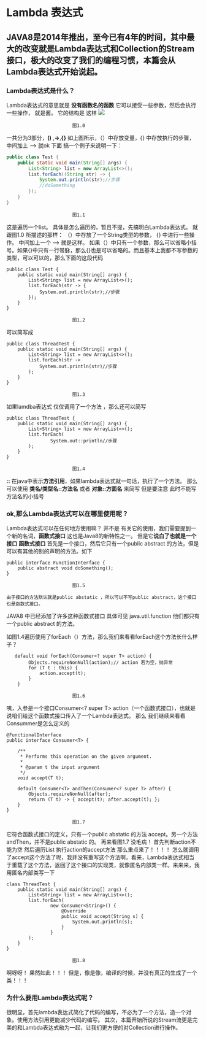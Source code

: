 # Lambda 表达式
## JAVA8是2014年推出，至今已有4年的时间，其中最大的改变就是Lambda表达式和Collection的Stream接口，极大的改变了我们的编程习惯，本篇会从Lambda表达式开始说起。
###  Lambda表达式是什么？

Lambda表达式的意思就是 **没有函数名的函数**
它可以接受一些参数，然后会执行一些操作，
就是酱。
它的结构是 这样
![](../../images/9B5B1B2-D905-4321-86C3-8D30BF12BA46.png)

							图1.0

一共分为3部分，**()**   ,**->**,**{}**
如上图所示，（）中存放变量，{} 中存放执行的步骤，中间加上 —> 就ok
下面 搞一个例子来说明一下：

```java
public class Test {
    public static void main(String[] args) {
        List<String> list = new ArrayList<>();
        list.forEach((String str) -> {
            System.out.println(str);//步骤
            //doSomething
        });
    }
}
```
							图1.1
这是遍历一个list。
具体是怎么遍历的，暂且不提，先搞明白Lambda表达式。
就跟图1.0 所描述的那样：
	（）中存放了一个String类型的参数，
  	   {}	中进行一些操作。
	   中间加上一个 —>
就是这样。
如果（）中只有一个参数，那么可以省略小括号。如果{}中只有一行带脉，那么{}也是可以省略的。而且基本上我都不写参数的类型，可以可以的，那么下面的这段代码
```
public class Test {
    public static void main(String[] args) {
        List<String> list = new ArrayList<>();
        list.forEach(str -> {
            System.out.println(str);//步骤
        });
    }
}
```

							图1.2

可以简写成
```
public class ThreadTest {
    public static void main(String[] args) {
        List<String> list = new ArrayList<>();
        list.forEach(str ->
            System.out.println(str)//步骤
        );
    }
}
```

							图1.3

如果lamdba表达式 仅仅调用了一个方法 ，那么还可以简写
```
public class ThreadTest {
    public static void main(String[] args) {
        List<String> list = new ArrayList<>();
        list.forEach(
                System.out::println//步骤
        );
    }
}
```

							图1.4

**::**
在java中表示**方法引用**，如果lambda表达式就一句话，执行了一个方法。
那么 可以使用 **类名/类型名::方法名**
或者 **对象::方面名** 来简写
但是要注意 此时不能写方法名的小括号

### ok,那么Lambda表达式可以在哪里使用呢？

Lambda表达式可以在任何地方使用嘛？
并不是
有关它的使用，我们需要提到一个新的名词，**函数式接口**
这也是Java8的新特性之一。
但是它**说白了也就是一个接口**
**函数式接口**
首先是一个接口，然后它只有一个public abstract 的方法，但是可以有其他的别的声明的方法。如下
```
public interface FunctionInterface {
    public abstract void doSomething();
}
```

							图1.5

	由于接口的方法默认就是public abstatic ，所以可以不写public abstract，这个接口也是函数式接口。
JAVA8 中已经添加了许多这种函数式接口
具体可见 java.util.function
他们都只有一个public abstract 的方法。

如图1.4遍历使用了forEach（）方法，那么我们来看看forEach这个方法长什么样子？
```
   default void forEach(Consumer<? super T> action) {
        Objects.requireNonNull(action);// action 若为空，抛异常
        for (T t : this) {
            action.accept(t);
        }
    }
```

							图1.6
咦，入参是一个接口Consumer<? super T> action（一个函数式接口），也就是说咱们给这个函数式接口传入了一个Lambda表达式。
那么 我们继续来看看Consummer是怎么定义的
```
@FunctionalInterface
public interface Consumer<T> {

    /**
     * Performs this operation on the given argument.
     *
     * @param t the input argument
     */
    void accept(T t);

    default Consumer<T> andThen(Consumer<? super T> after) {
        Objects.requireNonNull(after);
        return (T t) -> { accept(t); after.accept(t); };
    }
}
```

							图1.7
它符合函数式接口的定义，只有一个public abstatic 的方法 accept。另一个方法andThen，并不是public abstatic 的。
再来看图1.7 
没毛病！
首先判断action不能为空
然后遍历List 执行action的accept方法
那么重点来了！！！！
怎么就调用了accept这个方法了呢，我并没有重写这个方法啊，看来，Lambda表达式相当于重载了这个方法，返回了这个接口的实现类，就像匿名内部类一样。来来来，我用匿名内部类写一下
```
class ThreadTest {
    public static void main(String[] args) {
        List<String> list = new ArrayList<>();
        list.forEach(
                new Consumer<String>() {
                    @Override
                    public void accept(String s) {
                        System.out.println(s);
                    }
                }
        );
    }
}
```
	
							图1.8
啊呀呀！ 果然如此！！！
但是，像是像，编译的时候，并没有真正的生成了一个类！！！

### 为什么要用Lambda表达式呢？
很明显，首先lambda表达式简化了代码的编写，不必为了一个方法，造一个对象。使用方法引用更能减少代码的编写。
其次，本篇开始所说的Stream流更是完美的和Lambda表达式融为一起，让我们更方便的对Collection进行操作。














